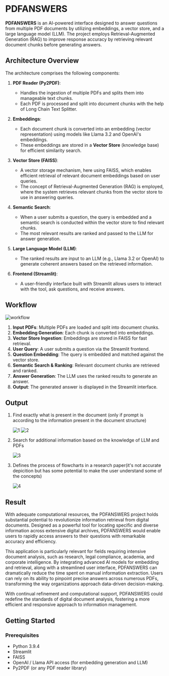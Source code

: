 
# PDFANSWERS
**PDFANSWERS** is an AI-powered interface designed to answer questions from multiple PDF documents by utilizing embeddings, a vector store, and a large language model (LLM). The project employs Retrieval-Augmented Generation (RAG) to improve response accuracy by retrieving relevant document chunks before generating answers.

## Architecture Overview

The architecture comprises the following components:

1. **PDF Reader (Py2PDF)**: 
   - Handles the ingestion of multiple PDFs and splits them into manageable text chunks.
   - Each PDF is processed and split into document chunks with the help of Long Chain Text Splitter.

2. **Embeddings**:
   - Each document chunk is converted into an embedding (vector representation) using models like Llama 3.2 and OpenAI's embeddings.
   - These embeddings are stored in a **Vector Store** (knowledge base) for efficient similarity search.

3. **Vector Store (FAISS)**:
   - A vector storage mechanism, here using FAISS, which enables efficient retrieval of relevant document embeddings based on user queries.
   - The concept of Retrieval-Augmented Generation (RAG) is employed, where the system retrieves relevant chunks from the vector store to use in answering queries.

4. **Semantic Search**:
   - When a user submits a question, the query is embedded and a semantic search is conducted within the vector store to find relevant chunks.
   - The most relevant results are ranked and passed to the LLM for answer generation.

5. **Large Language Model (LLM)**:
   - The ranked results are input to an LLM (e.g., Llama 3.2 or OpenAI) to generate coherent answers based on the retrieved information.

6. **Frontend (Streamlit)**:
   - A user-friendly interface built with Streamlit allows users to interact with the tool, ask questions, and receive answers.

## Workflow


![workflow](https://github.com/user-attachments/assets/c94cb17a-cbff-4b09-bab2-1d3074c9ee13)


1. **Input PDFs**: Multiple PDFs are loaded and split into document chunks.
2. **Embedding Generation**: Each chunk is converted into embeddings.
3. **Vector Store Ingestion**: Embeddings are stored in FAISS for fast retrieval.
4. **User Query**: A user submits a question via the Streamlit frontend.
5. **Question Embedding**: The query is embedded and matched against the vector store.
6. **Semantic Search & Ranking**: Relevant document chunks are retrieved and ranked.
7. **Answer Generation**: The LLM uses the ranked results to generate an answer.
8. **Output**: The generated answer is displayed in the Streamlit interface.

## Output 
1. Find exactly what is present in the document (only if prompt is according to the information present in the document structure)
   
   ![1](https://github.com/user-attachments/assets/2368de4e-66a8-48f9-8a6f-5fbb18247baf)
   ![2](https://github.com/user-attachments/assets/4680a00a-f3bc-402c-b89b-f5ed616f97a5)
   
2. Search for additional information based on the knowledge of LLM and PDFs
   
   ![3](https://github.com/user-attachments/assets/4671627f-5a8a-42af-8660-ac74ed77fccc)
   
3. Defines the process of flowcharts in a research paper(it's not accurate depicition but has some potential to make the user understand some of the concepts)
   
   ![4](https://github.com/user-attachments/assets/53f15240-f80e-497b-9cca-fa12e1135f38)

## Result 
With adequate computational resources, the PDFANSWERS project holds substantial potential to revolutionize information retrieval from digital documents. Designed as a powerful tool for locating specific and diverse information across extensive digital archives, PDFANSWERS would enable users to rapidly access answers to their questions with remarkable accuracy and efficiency.

This application is particularly relevant for fields requiring intensive document analysis, such as research, legal compliance, academia, and corporate intelligence. By integrating advanced AI models for embedding and retrieval, along with a streamlined user interface, PDFANSWERS can dramatically reduce the time spent on manual information extraction. Users can rely on its ability to pinpoint precise answers across numerous PDFs, transforming the way organizations approach data-driven decision-making.

With continual refinement and computational support, PDFANSWERS could redefine the standards of digital document analysis, fostering a more efficient and responsive approach to information management.

## Getting Started

### Prerequisites

- Python 3.9.4
- Streamlit
- FAISS
- OpenAI / Llama API access (for embedding generation and LLM)
- Py2PDF (or any PDF reader library)



